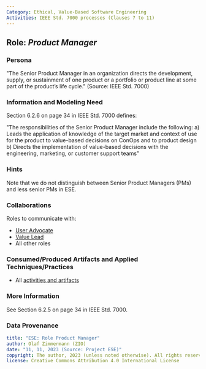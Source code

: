 ```yaml
---
Category: Ethical, Value-Based Software Engineering   
Activities: IEEE Std. 7000 processes (Clauses 7 to 11)  
---
```



Role: *Product Manager*
---------------------
<!-- word count: 222 (Oct 25, 23) -->

### Persona 

"The Senior Product Manager in an organization directs the development, supply, or sustainment of one product or a portfolio or product line at some part of the product’s life cycle." (Source: IEEE Std. 7000)

### Information and Modeling Need

Section 6.2.6 on page 34 in IEEE Std. 7000 defines: 

"The responsibilities of the Senior Product Manager include the following:
a) Leads the application of knowledge of the target market and context of use for the product to value-based decisions on ConOps and to product design
b) Directs the implementation of value-based decisions with the engineering, marketing, or customer support teams"

### Hints 

Note that we do not distinguish between Senior Product Managers (PMs) and less senior PMs in ESE.

### Collaborations

Roles to communicate with: 

* [User Advocate](ESE-UserAdvocate.md) 
* [Value Lead](ESE-ValueLead.md) 
* All other roles 

### Consumed/Produced Artifacts and Applied Techniques/Practices

* All [activities and artifacts ](/practices/)

### More Information

See Section 6.2.5 on page 34 in IEEE Std. 7000.

### Data Provenance 

```yaml
title: "ESE: Role Product Manager"
author: Olaf Zimmermann (ZIO)
date: "11, 11, 2023 (Source: Project ESE)"
copyright: The author, 2023 (unless noted otherwise). All rights reserved.
license: Creative Commons Attribution 4.0 International License
```